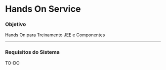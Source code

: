 # Hands On Service

### Objetivo

Hands On para Treinamento JEE e Componentes

-----------

### Requisitos do Sistema

TO-DO